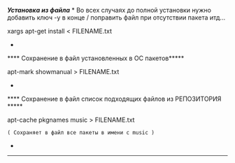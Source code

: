 *****Установка из файла*****
*
Во всех случаях до полной установки нужно добавить ключ -y в конце / поправить файл при отсутствии пакета итд...


xargs apt-get install < FILENAME.txt


*
**** Сохранение в файл установленных в ОС пакетов*****

 apt-mark showmanual > FILENAME.txt
 
 
 *
 **** Сохранение в файл список подходящих файлов из РЕПОЗИТОРИЯ *****
 
 apt-cache pkgnames music > FILENAME.txt
 
    ( Сохраняет в файл все пакеты в имени с music )


*
********

 
  
